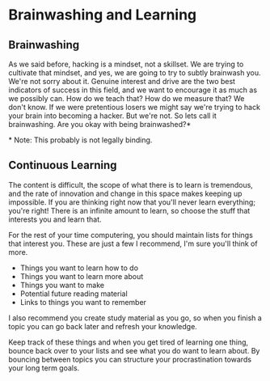 # Brainwashing and Learning
## Brainwashing

As we said before, hacking is a mindset, not a skillset. We are trying to cultivate that mindset, and yes, we are going to try to subtly brainwash you. We're not sorry about it. Genuine interest and drive are the two best indicators of success in this field, and we want to encourage it as much as we possibly can. How do we teach that? How do we measure that? We don't know. If we were pretentious losers we might say we're trying to hack your brain into becoming a hacker. But we're not. So lets call it brainwashing. Are you okay with being brainwashed?*


\* Note: This probably is not legally binding.


## Continuous Learning

The content is difficult, the scope of what there is to learn is tremendous, and the rate of innovation and change in this space makes keeping up  impossible. If you are thinking right now that you'll never learn everything; you're right! There is an infinite amount to learn, so choose the stuff that interests you and learn that.

For the rest of your time computering, you should maintain lists for things that interest you. These are just a few I recommend, I'm sure you'll think of more.

* Things you want to learn how to do
* Things you want to learn more about
* Things you want to make
* Potential future reading material
* Links to things you want to remember

I also recommend you create study material as you go, so when you finish a topic you can go back later and refresh your knowledge.

Keep track of these things and when you get tired of learning one thing, bounce back over to your lists and see what you do want to learn about. By bouncing between topics you can structure your procrastination towards your long term goals.
